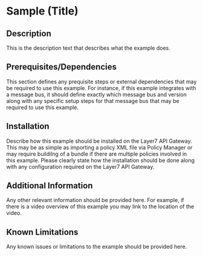 # Sample (Title)

## Description
This is the description text that describes what the example does.

## Prerequisites/Dependencies
This section defines any prequisite steps or external dependencies that may be required to use this example. For instance, if this example integrates with a message bus, it should define exactly which message bus and version along with any specific setup steps for that message bus that may be required to use this example.

## Installation
Describe how this example should be installed on the Layer7 API Gateway. This may be as simple as importing a policy XML file via Policy Manager or may require buildilng of a bundle if there are multiple policies involved in this example. Please clearly state how the installation should be done along with any configuration required on the Layer7 API Gateway.

## Additional Information
Any other relevant information should be provided here. For example, if there is a video overview of this example you may link to the location of the video.

## Known Limitations
Any known issues or limitations to the example should be provided here.
